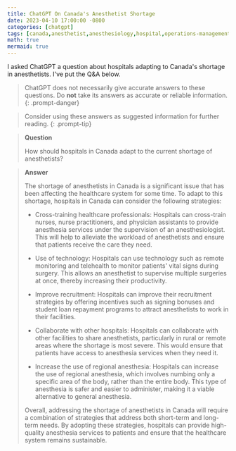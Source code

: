 ```yaml
---
title: ChatGPT On Canada's Anesthetist Shortage
date: 2023-04-10 17:00:00 -0800
categories: [chatgpt]
tags: [canada,anesthetist,anesthesiology,hospital,operations-management,chatgpt,healthcare,anesthesia,health-professionals,healthcare-system,cross-training,nurses,nurse-practitioners,physicians,anesthesiologist,sustainability]
math: true
mermaid: true
---
```


I asked ChatGPT a question about hospitals adapting to Canada's shortage in anesthetists. I've put the Q&A below.

> ChatGPT does not necessarily give accurate answers to these questions. Do **not** take its answers as accurate or reliable information.
{: .prompt-danger}

> Consider using these answers as suggested information for further reading.
{: .prompt-tip}

> **Question**
>
> How should hospitals in Canada adapt to the current shortage of anesthetists?

> **Answer**
>
> The shortage of anesthetists in Canada is a significant issue that has been affecting the healthcare system for some time. To adapt to this shortage, hospitals in Canada can consider the following strategies:
>
>    - Cross-training healthcare professionals: Hospitals can cross-train nurses, nurse practitioners, and physician assistants to provide anesthesia services under the supervision of an anesthesiologist. This will help to alleviate the workload of anesthetists and ensure that patients receive the care they need.
>
>    - Use of technology: Hospitals can use technology such as remote monitoring and telehealth to monitor patients' vital signs during surgery. This allows an anesthetist to supervise multiple surgeries at once, thereby increasing their productivity.
>
>    - Improve recruitment: Hospitals can improve their recruitment strategies by offering incentives such as signing bonuses and student loan repayment programs to attract anesthetists to work in their facilities.
>
>    - Collaborate with other hospitals: Hospitals can collaborate with other facilities to share anesthetists, particularly in rural or remote areas where the shortage is most severe. This would ensure that patients have access to anesthesia services when they need it.
>
>    - Increase the use of regional anesthesia: Hospitals can increase the use of regional anesthesia, which involves numbing only a specific area of the body, rather than the entire body. This type of anesthesia is safer and easier to administer, making it a viable alternative to general anesthesia.
>
> Overall, addressing the shortage of anesthetists in Canada will require a combination of strategies that address both short-term and long-term needs. By adopting these strategies, hospitals can provide high-quality anesthesia services to patients and ensure that the healthcare system remains sustainable.
